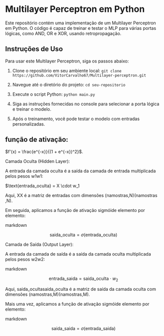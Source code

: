 # Multilayer Perceptron em Python

Este repositório contém uma implementação de um Multilayer Perceptron em Python. O código é capaz de treinar e testar o MLP para várias portas lógicas, como AND, OR e XOR, usando retropropagação.

## Instruções de Uso

Para usar este Multilayer Perceptron, siga os passos abaixo:

1. Clone o repositório em seu ambiente local:
```git clone https://github.com/VitorCarvalho67/Multilayer-perceptron.git```

2. Navegue até o diretório do projeto:
```cd seu-repositorio```

3. Execute o script Python:
```python main.py```

4. Siga as instruções fornecidas no console para selecionar a porta lógica e treinar o modelo.

5. Após o treinamento, você pode testar o modelo com entradas personalizadas.

## função de ativação:

$f'(x) = \frac{e^{-x}}{(1 + e^{-x})^2}$.

Camada Oculta (Hidden Layer):

A entrada da camada oculta é a saída da camada de entrada multiplicada pelos pesos w1w1​:

$\text{entrada\_oculta} = X \cdot w_1


Aqui, XX é a matriz de entradas com dimensões (namostras,N)(namostras​,N).

Em seguida, aplicamos a função de ativação sigmóide elemento por elemento:

markdown

$$
\text{saida\_oculta} = \sigma(\text{entrada\_oculta})
$$

Camada de Saída (Output Layer):

A entrada da camada de saída é a saída da camada oculta multiplicada pelos pesos w2w2​:

markdown

$$
\text{entrada\_saida} = \text{saida\_oculta} \cdot w_2
$$

Aqui, saida_ocultasaida_oculta é a matriz de saída da camada oculta com dimensões (namostras,M)(namostras​,M).

Mais uma vez, aplicamos a função de ativação sigmóide elemento por elemento:

markdown

$$
\text{saida\_saida} = \sigma(\text{entrada\_saida})
$$
